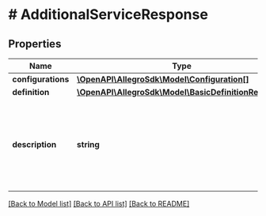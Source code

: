 # # AdditionalServiceResponse

## Properties

Name | Type | Description | Notes
------------ | ------------- | ------------- | -------------
**configurations** | [**\OpenAPI\AllegroSdk\Model\Configuration[]**](Configuration.md) |  | [optional]
**definition** | [**\OpenAPI\AllegroSdk\Model\BasicDefinitionResponse**](BasicDefinitionResponse.md) |  | [optional]
**description** | **string** | This is a description provided by merchant while configuring additional service group. | [optional]

[[Back to Model list]](../../README.md#models) [[Back to API list]](../../README.md#endpoints) [[Back to README]](../../README.md)
